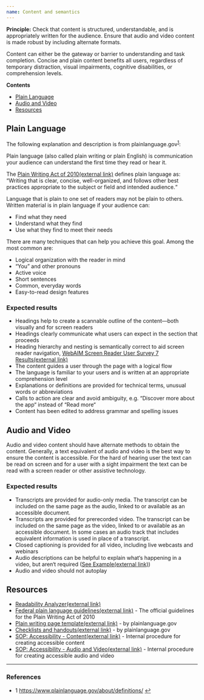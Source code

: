 ```yaml
---
name: Content and semantics
---
```


**Principle:** Check that content is structured, understandable, and is appropriately written for the audience. Ensure that audio and video content is made robust by including alternate formats.</p>

Content can either be the gateway or barrier to understanding and task completion. Concise and plain content benefits all users, regardless of temporary distraction, visual impairments, cognitive disabilities, or comprehension levels.

**Contents**

- [Plain Language](#plain-language)
- [Audio and Video](#audio-and-video)
- [Resources](#resources)


## Plain Language

The following explanation and description is from plainlanguage.gov<sup><a href="#ref-1-src" aria-label="View source 1 details" id="ref-1">1</a></sup>:

Plain language (also called plain writing or plain English) is communication your audience can understand the first time they read or hear it.

The <a class="link-underlined" href="https://www.gpo.gov/fdsys/pkg/PLAW-111publ274/content-detail.html" target="_blank" rel="noopener">Plain Writing Act of 2010<span class="ext-ref">(external link)</span><span aria-hidden="true"></span></a> defines plain language as: “Writing that is clear, concise, well-organized, and follows other best practices appropriate to the subject or field and intended audience.“

Language that is plain to one set of readers may not be plain to others. Written material is in plain language if your audience can:

- Find what they need
- Understand what they find
- Use what they find to meet their needs

There are many techniques that can help you achieve this goal. Among the most common are:

- Logical organization with the reader in mind
- “You” and other pronouns
- Active voice
- Short sentences
- Common, everyday words
- Easy-to-read design features

### Expected results

- Headings help to create a scannable outline of the content—both visually and for screen readers
- Headings clearly communicate what users can expect in the section that proceeds
- Heading hierarchy and nesting is semantically correct to aid screen reader navigation, <a class="link-underlined" href="https://webaim.org/projects/screenreadersurvey7/#finding" target="_blank" rel="noopener">WebAIM Screen Reader User Survey 7 Results<span class="ext-ref">(external link)</span><span aria-hidden="true"></span></a>
- The content guides a user through the page with a logical flow
- The language is familiar to your users and is written at an appropriate comprehension level
- Explanations or definitions are provided for technical terms, unusual words or abbreviations
- Calls to action are clear and avoid ambiguity, e.g. “Discover more about the app“ instead of “Read more“
- Content has been edited to address grammar and spelling issues

## Audio and Video

Audio and video content should have alternate methods to obtain the content. Generally, a text equivalent of audio and video is the best way to ensure the content is accessible. For the hard of hearing user the text can be read on screen and for a user with a sight impairment the text can be read with a screen reader or other assistive technology.

### Expected results

- Transcripts are provided for audio-only media. The transcript can be included on the same page as the audio, linked to or available as an accessible document.
- Transcripts are provided for prerecorded video. The transcript can be included on the same page as the video, linked to or available as an accessible document. In some cases an audio track that includes equivalent information is used in place of a transcript.
- Closed captioning is provided for all video, including live webcasts and webinars
- Audio descriptions can be helpful to explain what‘s happening in a video, but aren‘t required (<a class="link-underlined" href="https://www.youtube.com/watch?v=O7j4_aP8dWA" target="_blank" rel="noopener">See Example<span class="ext-ref">(external link)</span><span aria-hidden="true"></span></a>)
- Audio and video should not autoplay

## Resources

<ul class="list-dashed small">
 <li><a class="link-underlined" href="https://datayze.com/readability-analyzer.php" target="_blank" rel="noopener">Readability Analyzer<span class="ext-ref">(external link)</span><span aria-hidden="true"></span></a></li>
 <li><a class="link-underlined" href="https://plainlanguage.gov/guidelines/" target="_blank" rel="noopener">Federal plain language guidelines<span class="ext-ref">(external link)</span><span aria-hidden="true"></span></a> - The official guidelines for the Plain Writing Act of 2010</li>
 <li><a class="link-underlined" href="https://www.plainlanguage.gov/law/page-template/" target="_blank" rel="noopener">Plain writing page template<span class="ext-ref">(external link)</span><span aria-hidden="true"></span></a> - by plainlanguage.gov</li>
 <li><a class="link-underlined" href="https://www.plainlanguage.gov/resources/checklists/" target="_blank" rel="noopener">Checklists and handouts<span class="ext-ref">(external link)</span><span aria-hidden="true"></span></a> - by plainlanguage.gov</li>
 <li><a class="link-underlined" href="https://confluence.lifetimefitness.com/display/XD/SOP%3A+Accessibility+-+Content" target="_blank" rel="noopener">SOP: Accessibility - Content<span class="ext-ref">(external link)</span><span aria-hidden="true"></span></a> - Internal procedure for creating accessible content</li>
 <li><a class="link-underlined" href="https://confluence.lifetimefitness.com/display/XD/SOP%3A+Accessibility+-+Audio+and+Video" target="_blank" rel="noopener">SOP: Accessibility - Audio and Video<span class="ext-ref">(external link)</span><span aria-hidden="true"></span></a> - Internal procedure for creating accessible audio and video</li>
</ul>

***

<h3 class="h5">References</h3>

<ul class="list-dashed small">
 <li>1 <a href="https://www.plainlanguage.gov/about/definitions/" id="ref-1-src">https://www.plainlanguage.gov/about/definitions/</a> <a href="#ref-1" aria-label="Back to content">↩</a></li>
</ul>
